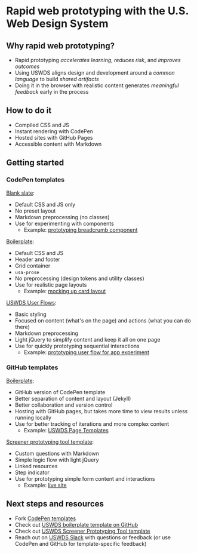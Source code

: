 # Rapid web prototyping with the U.S. Web Design System

## Why rapid web prototyping?

- Rapid prototyping *accelerates learning*, *reduces risk*, and *improves outcomes*
- Using USWDS aligns design and development around a *common language* to build *shared artifacts*
- Doing it in the browser with realistic content generates *meaningful feedback* early in the process

## How to do it

- Compiled CSS and JS
- Instant rendering with CodePen
- Hosted sites with GitHub Pages
- Accessible content with Markdown

## Getting started

### CodePen templates

[Blank slate](https://codepen.io/pglevy/pen/gOxNXGY):

- Default CSS and JS only
- No preset layout
- Markdown preprocessing (no classes)
- Use for experimenting with components
    - Example: [prototyping breadcrumb component](https://codepen.io/pglevy/pen/oNjBBow?editors=0100)

[Boilerplate](https://codepen.io/pglevy/pen/abBgJbe):

- Default CSS and JS
- Header and footer
- Grid container
- `usa-prose`
- No preprocessing (design tokens and utility classes)
- Use for realistic page layouts
    - Example: [mocking up card layout](https://codepen.io/pglevy/pen/eYgrPxq?editors=1000)

[USWDS User Flows](https://codepen.io/pglevy/pen/mdMZXOX):

- Basic styling
- Focused on content (what's on the page) and actions (what you can do there)
- Markdown preprocessing
- Light jQuery to simplify content and keep it all on one page
- Use for quickly prototyping sequential interactions
    - Example: [prototyping user flow for app experiment](https://codepen.io/pglevy/pen/dyzxPaM)

### GitHub templates

[Boilerplate](https://github.com/Bixal/uswds-boilerplate):

- GitHub version of CodePen template
- Better separation of content and layout (Jekyll)
- Better collaboration and version control
- Hosting with GitHub pages, but takes more time to view results unless running locally
- Use for better tracking of iterations and more complex content
    - Example: [USWDS Page Templates](https://bixal.github.io/uswds-page-templates/)

[Screener prototyping tool template](https://github.com/Bixal/uswds-screener-prototyping-tool):

- Custom questions with Markdown
- Simple logic flow with light jQuery
- Linked resources
- Step indicator
- Use for prototyping simple form content and interactions
    - Example: [live site](https://bixal.github.io/uswds-screener-prototyping-tool/)

## Next steps and resources

- Fork [CodePen templates](https://codepen.io/collection/waGRZM)
- Check out [USWDS boilerplate template on GitHub](https://github.com/Bixal/uswds-boilerplate)
- Check out [USWDS Screener Prototyping Tool template](https://github.com/Bixal/uswds-screener-prototyping-tool)
- Reach out on [USWDS Slack](https://designsystem.digital.gov/about/community/) with questions or feedback (or use CodePen and GitHub for template-specific feedback)